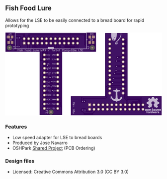## Fish Food Lure

Allows for the LSE to be easily connected to a bread board for rapid prototyping

![Fish Food Lure](pages/lures/1200px-Fish_food_lure.png)

### Features

- Low speed adapter for LSE to bread boards
- Produced by Jose Navarro
- OSHPark [Shared Project](https://oshpark.com/shared_projects/UQFwVnyr) (PCB Ordering)


### Design files
- Licensed: Creative Commons Attribution 3.0 (CC BY 3.0)
